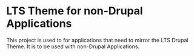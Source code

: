 # LTS Theme for non-Drupal Applications
This project is used to for applications that need to mirror the LTS Drupal Theme. It is to be used with non-Drupal Applications.